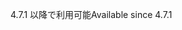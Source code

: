 <span data-ttu-id="febe2-101">4.7.1 以降で利用可能</span><span class="sxs-lookup"><span data-stu-id="febe2-101">Available since 4.7.1</span></span>